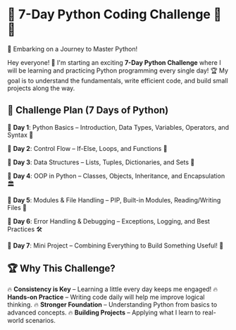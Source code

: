 # 🌟 7-Day Python Coding Challenge 🐍🔥
🚀 Embarking on a Journey to Master Python!

Hey everyone! 👋 I'm starting an exciting **7-Day Python Challenge** where I will be learning and practicing Python programming every single day! 🏆 My goal is to understand the fundamentals, write efficient code, and build small projects along the way.

## 📅 Challenge Plan (7 Days of Python)

🔹 **Day 1**: Python Basics – Introduction, Data Types, Variables, Operators, and Syntax 📖

🔹 **Day 2**: Control Flow – If-Else, Loops, and Functions 🔄

🔹 **Day 3**: Data Structures – Lists, Tuples, Dictionaries, and Sets 📂

🔹 **Day 4**: OOP in Python – Classes, Objects, Inheritance, and Encapsulation 🏛️

🔹 **Day 5**: Modules & File Handling – PIP, Built-in Modules, Reading/Writing Files 📝

🔹 **Day 6**: Error Handling & Debugging – Exceptions, Logging, and Best Practices 🛠️

🔹 **Day 7**: Mini Project – Combining Everything to Build Something Useful! 🚀

## 🏆 Why This Challenge?
🔥 **Consistency is Key** – Learning a little every day keeps me engaged!
🔥 **Hands-on Practice** – Writing code daily will help me improve logical thinking.
🔥 **Stronger Foundation** – Understanding Python from basics to advanced concepts.
🔥 **Building Projects** – Applying what I learn to real-world scenarios.

